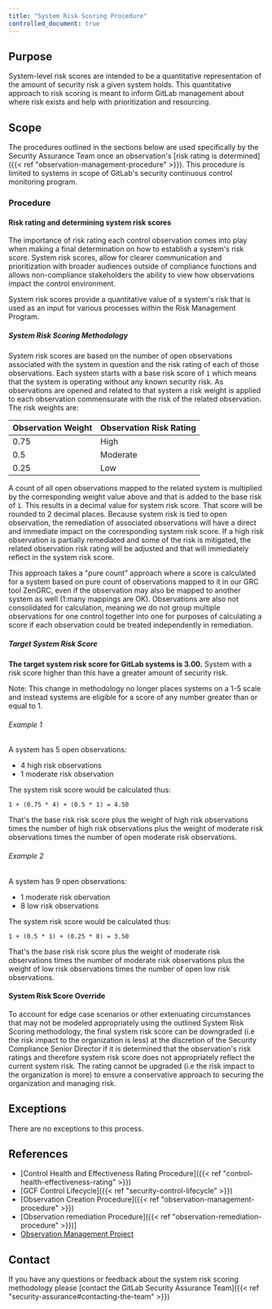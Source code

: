 ```yaml
---
title: "System Risk Scoring Procedure"
controlled_document: true
---
```


## Purpose

System-level risk scores are intended to be a quantitative representation of the amount of security risk a given system holds. This quantitative approach to risk scoring is meant to inform GitLab management about where risk exists and help with prioritization and resourcing.

## Scope

The procedures outlined in the sections below are used specifically by the Security Assurance Team once an observation's [risk rating is determined]({{< ref "observation-management-procedure" >}}). This procedure is limited to systems in scope of GitLab's security continuous control monitoring program.

### Procedure

#### Risk rating and determining system risk scores

The importance of risk rating each control observation comes into play when making a final determination on how to establish a system's risk score. System risk scores, allow for clearer communication and prioritization with broader audiences outside of compliance functions and allows non-compliance stakeholders the ability to view how observations impact the control environment.

System risk scores provide a quantitative value of a system's risk that is used as an input for various processes within the Risk Management Program.

##### System Risk Scoring Methodology

System risk scores are based on the number of open observations associated with the system in question and the risk rating of each of those observations. Each system starts with a base risk score of `1` which means that the system is operating without any known security risk. As observations are opened and related to that system a risk weight is applied to each observation commensurate with the risk of the related observation. The risk weights are:

| Observation Weight | Observation Risk Rating |
|--------------------|-------------------------|
| 0.75               | High                    |
| 0.5                | Moderate                |
| 0.25               | Low                     |

A count of all open observations mapped to the related system is multiplied by the corresponding weight value above and that is added to the base risk of `1`. This results in a decimal value for system risk score. That score will be rounded to 2 decimal places. Because system risk is tied to open observation, the remediation of associated observations will have a direct and immediate impact on the corresponding system risk score. If a high risk observation is partially remediated and some of the risk is mitigated, the related observation risk rating will be adjusted and that will immediately reflect in the system risk score.

This approach takes a "pure count" approach where a score is calculated for a system based on pure count of observations mapped to it in our GRC tool ZenGRC, even if the observation may also be mapped to another system as well (1:many mappings are OK). Observations are also not consolidated for calculation, meaning we do not group multiple observations for one control together into one for purposes of calculating a score if each observation could be treated independently in remediation.

##### Target System Risk Score

**The target system risk score for GitLab systems is 3.00.** System with a risk score higher than this have a greater amount of security risk.

Note: This change in methodology no longer places systems on a 1-5 scale and instead systems are eligible for a score of any number greater than or equal to 1.

###### Example 1

A system has 5 open observations:

- 4 high risk observations
- 1 moderate risk observation

The system risk score would be calculated thus:

```text
1 + (0.75 * 4) + (0.5 * 1) = 4.50
```
<!-- vale handbook.Repetition = NO -->
That's the base risk risk score plus the weight of high risk observations times the number of high risk observations plus the weight of moderate risk observations times the number of open moderate risk observations.

###### Example 2

A system has 9 open observations:

- 1 moderate risk obervation
- 8 low risk observations

The system risk score would be calculated thus:

```text
1 + (0.5 * 1) + (0.25 * 8) = 3.50
```

That's the base risk risk score plus the weight of moderate risk observations times the number of moderate risk observations plus the weight of low risk observations times the number of open low risk observations.
<!-- vale handbook.Repetition = YES -->
#### System Risk Score Override

To account for edge case scenarios or other extenuating circumstances that may not be modeled appropriately using the outlined System Risk Scoring methodology, the final system risk score can be downgraded (i.e the risk impact to the organization is less) at the discretion of the Security Compliance Senior Director if it is determined that the observation's risk ratings and therefore system risk score does not appropriately reflect the current system risk. The rating cannot be upgraded (i.e the risk impact to the organization is more) to ensure a conservative approach to securing the organization and managing risk.

## Exceptions

There are no exceptions to this process.

## References

- [Control Health and Effectiveness Rating Procedure]({{< ref "control-health-effectiveness-rating" >}})
- [GCF Control Lifecycle]({{< ref "security-control-lifecycle" >}})
- [Observation Creation Procedure]({{< ref "observation-management-procedure" >}})
- [Observation remediation Procedure]({{< ref "observation-remediation-procedure" >}})]
- [Observation Management Project](https://gitlab.com/gitlab-com/gl-security/security-assurance/observation-management)

## Contact

If you have any questions or feedback about the system risk scoring methodology please [contact the GitLab Security Assurance Team]({{< ref "security-assurance#contacting-the-team" >}})
